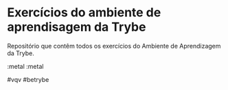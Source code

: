 # Exercícios do ambiente de aprendisagem da Trybe
Repositório que contêm todos os exercícios do Ambiente de Aprendizagem da Trybe.

:metal :metal

#vqv
#betrybe